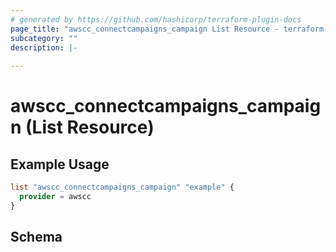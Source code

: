 ```yaml
---
# generated by https://github.com/hashicorp/terraform-plugin-docs
page_title: "awscc_connectcampaigns_campaign List Resource - terraform-provider-awscc"
subcategory: ""
description: |-
  
---
```


# awscc_connectcampaigns_campaign (List Resource)



## Example Usage

```terraform
list "awscc_connectcampaigns_campaign" "example" {
  provider = awscc
}
```

<!-- schema generated by tfplugindocs -->
## Schema
